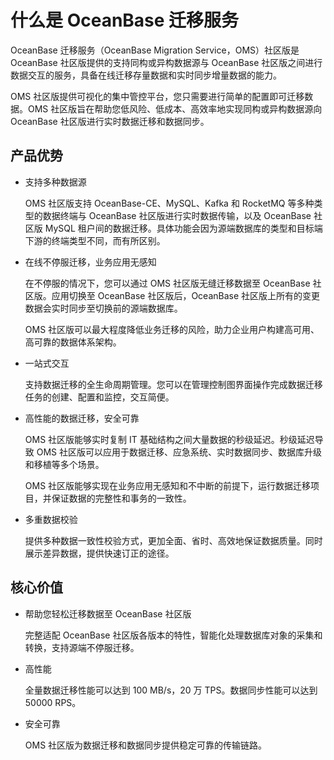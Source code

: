 # 什么是 OceanBase 迁移服务 

OceanBase 迁移服务（OceanBase Migration Service，OMS）社区版是 OceanBase 社区版提供的支持同构或异构数据源与 OceanBase 社区版之间进行数据交互的服务，具备在线迁移存量数据和实时同步增量数据的能力。

OMS 社区版提供可视化的集中管控平台，您只需要进行简单的配置即可迁移数据。OMS 社区版旨在帮助您低风险、低成本、高效率地实现同构或异构数据源向 OceanBase 社区版进行实时数据迁移和数据同步。

## 产品优势 

* 支持多种数据源

  OMS 社区版支持 OceanBase-CE、MySQL、Kafka 和 RocketMQ 等多种类型的数据终端与 OceanBase 社区版进行实时数据传输，以及 OceanBase 社区版 MySQL 租户间的数据迁移。具体功能会因为源端数据库的类型和目标端下游的终端类型不同，而有所区别。

* 在线不停服迁移，业务应用无感知

  在不停服的情况下，您可以通过 OMS 社区版无缝迁移数据至 OceanBase 社区版。应用切换至 OceanBase 社区版后，OceanBase 社区版上所有的变更数据会实时同步至切换前的源端数据库。

  OMS 社区版可以最大程度降低业务迁移的风险，助力企业用户构建高可用、高可靠的数据体系架构。
  

* 一站式交互

  支持数据迁移的全生命周期管理。您可以在管理控制图界面操作完成数据迁移任务的创建、配置和监控，交互简便。
  

* 高性能的数据迁移，安全可靠

  OMS 社区版能够实时复制 IT 基础结构之间大量数据的秒级延迟。秒级延迟导致 OMS 社区版可以应用于数据迁移、应急系统、实时数据同步、数据库升级和移植等多个场景。

  OMS 社区版能够实现在业务应用无感知和不中断的前提下，运行数据迁移项目，并保证数据的完整性和事务的一致性。
  

* 多重数据校验

  提供多种数据一致性校验方式，更加全面、省时、高效地保证数据质量。同时展示差异数据，提供快速订正的途径。

## 核心价值 

* 帮助您轻松迁移数据至 OceanBase 社区版

  完整适配 OceanBase 社区版各版本的特性，智能化处理数据库对象的采集和转换，支持源端不停服迁移。
  

* 高性能

  全量数据迁移性能可以达到 100 MB/s，20 万 TPS。数据同步性能可以达到 50000 RPS。
  

* 安全可靠

  OMS 社区版为数据迁移和数据同步提供稳定可靠的传输链路。


